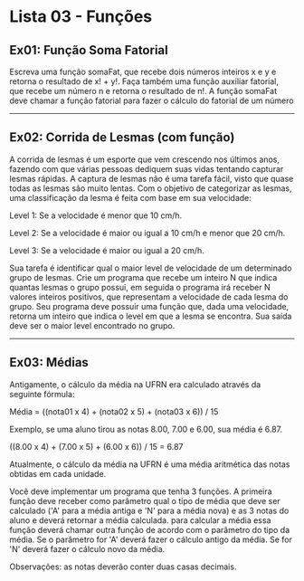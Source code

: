 # Lista 03 - Funções

## Ex01: Função Soma Fatorial

Escreva uma função somaFat, que recebe dois números inteiros x e y e retorna o
resultado de x! + y!. Faça também uma função auxiliar fatorial, que recebe um
número n e retorna o resultado de n!. A função somaFat deve chamar a função fatorial
para fazer o cálculo do fatorial de um número

---

## Ex02: Corrida de Lesmas (com função)

A corrida de lesmas é um esporte que vem crescendo nos últimos anos, fazendo com que
várias pessoas dediquem suas vidas tentando capturar lesmas rápidas. A captura de
lesmas não é uma tarefa fácil, visto que quase todas as lesmas são muito lentas. Com
o objetivo de categorizar as lesmas, uma classificação da lesma é feita com base em
sua velocidade:

Level 1: Se a velocidade é menor que 10 cm/h.

Level 2: Se a velocidade é maior ou igual a 10 cm/h e menor que 20 cm/h.

Level 3: Se a velocidade é maior ou igual a 20 cm/h.

Sua tarefa é identificar qual o maior level de velocidade de um determinado grupo de
lesmas. Crie um programa que recebe um inteiro N que indica quantas lesmas o grupo
possui, em seguida o programa irá receber N valores inteiros positivos, que
representam a velocidade de cada lesma do grupo. Seu programa deve possuir uma função
que, dada uma velocidade, retorna um inteiro que indica o level em que a lesma se
encontra. Sua saída deve ser o maior level encontrado no grupo.

---

## Ex03: Médias

Antigamente, o cálculo da média na UFRN era calculado através da seguinte fórmula:

Média = ((nota01 x 4) + (nota02 x 5) + (nota03 x 6)) / 15

Exemplo, se uma aluno tirou as notas 8.00, 7.00 e 6.00, sua média é 6.87.

((8.00 x 4) + (7.00 x 5) + (6.00 x 6)) / 15 = 6.87

Atualmente, o cálculo da média na UFRN é uma média aritmética das notas obtidas em
cada unidade.

Você deve implementar um programa que tenha 3 funções. A primeira função deve receber
como parâmetro qual o tipo de média que deve ser calculado ('A' para a média antiga e
'N' para a média nova) e as 3 notas do aluno e deverá retornar a média calculada. para
calcular a média essa função deverá chamar outra função de acordo com o parâmetro do
tipo da média. Se o parâmetro for 'A' deverá fazer o cálculo antigo da média. Se for
'N' deverá fazer o cálculo novo da média.

Observações: as notas deverão conter duas casas decimais.